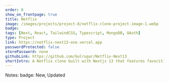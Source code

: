 ```yaml
---
order: 8
show_on_frontpage: true
title: Netflix
image: /images/projects/project-8/netflix-clone-project-image-1.webp
badge:
tags: [Next, React, TailwindCSS, Typescript, MongoDB, OAuth]
type: Project
link: https://netflix-next13-one.vercel.app
passwordProtected: false
storePassword: none
githubLink: https://github.com/Gulrugar/Netflix-Next13
shortIntro: A Netflix clone built with Nextjs 13 that features favoriting videos and OAuth with Google and Github.
---
```


Notes:
badge: New, Updated
